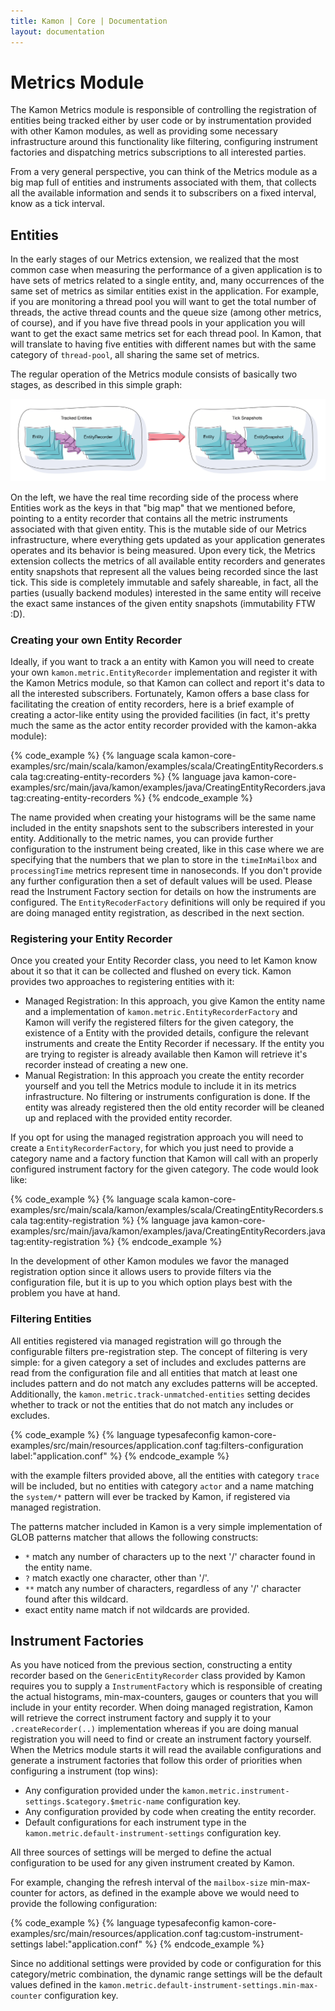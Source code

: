 ```yaml
---
title: Kamon | Core | Documentation
layout: documentation
---
```


Metrics Module
==============

The Kamon Metrics module is responsible of controlling the registration of entities being tracked either by user code or
by instrumentation provided with other Kamon modules, as well as providing some necessary infrastructure around this
functionality like filtering, configuring instrument factories and dispatching metrics subscriptions to all interested
parties.

From a very general perspective, you can think of the Metrics module as a big map full of entities and instruments
associated with them, that collects all the available information and sends it to subscribers on a fixed interval, know
as a tick interval.


Entities
--------

In the early stages of our Metrics extension, we realized that the most common case when measuring the performance of a
given application is to have sets of metrics related to a single entity, and, many occurrences of the same set of
metrics as similar entities exist in the application. For example, if you are monitoring a thread pool you will want to
get the total number of threads, the active thread counts and the queue size (among other metrics, of course), and if
you have five thread pools in your application you will want to get the exact same metrics set for each thread pool. In
Kamon, that will translate to having five entities with different names but with the same category of `thread-pool`, all
sharing the same set of metrics.

The regular operation of the Metrics module consists of basically two stages, as described in this simple graph:

<img class="img-responsive" src="/assets/img/diagrams/metrics-module-overview.png">

On the left, we have the real time recording side of the process where Entities work as the keys in that "big map" that
we mentioned before, pointing to a entity recorder that contains all the metric instruments associated  with that given
entity. This is the mutable side of our Metrics infrastructure, where everything gets updated as your application
generates operates and its behavior is being measured. Upon every tick, the Metrics extension collects the metrics of
all available entity recorders and generates entity snapshots that represent all the values being recorded since the
last tick. This side is completely immutable and safely shareable, in fact, all the parties (usually backend modules)
interested in the same entity will receive the exact same instances of the given entity snapshots (immutability FTW :D).



### Creating your own Entity Recorder ###

Ideally, if you want to track a an entity with Kamon you will need to create your own `kamon.metric.EntityRecorder`
implementation and register it with the Kamon Metrics module, so that Kamon can collect and report it's data to all the
interested subscribers. Fortunately, Kamon offers a base class for facilitating the creation of entity recorders, here
is a brief example of creating a actor-like entity using the provided facilities (in fact, it's pretty much the same
as the actor entity recorder provided with the kamon-akka module):

{% code_example %}
{%   language scala kamon-core-examples/src/main/scala/kamon/examples/scala/CreatingEntityRecorders.scala tag:creating-entity-recorders %}
{%   language java kamon-core-examples/src/main/java/kamon/examples/java/CreatingEntityRecorders.java tag:creating-entity-recorders %}
{% endcode_example %}

The name provided when creating your histograms will be the same name included in the entity snapshots sent to the
subscribers interested in your entity. Additionally to the metric names, you can provide further configuration to the
instrument being created, like in this case where we are specifying that the numbers that we plan to store in the
`timeInMailbox` and `processingTime` metrics represent time in nanoseconds. If you don't provide any further
configuration then a set of default values will be used. Please read the Instrument Factory section for details on how
the instruments are configured. The `EntityRecoderFactory` definitions will only be required if you are doing managed
entity registration, as described in the next section.




### Registering your Entity Recorder ###

Once you created your Entity Recorder class, you need to let Kamon know about it so that it can be collected and flushed
on every tick. Kamon provides two approaches to registering entities with it:

  - Managed Registration: In this approach, you give Kamon the entity name and a implementation of
    `kamon.metric.EntityRecorderFactory` and Kamon will verify the registered filters for the given category, the
    existence of a Entity with the provided details, configure the relevant instruments and create the Entity Recorder
    if necessary. If the entity you are trying to register is already available then Kamon will retrieve it's recorder
    instead of creating a new one.
  - Manual Registration: In this approach you create the entity recorder yourself and you tell the Metrics module to
    include it in its metrics infrastructure. No filtering or instruments configuration is done. If the entity was
    already registered then the old entity recorder will be cleaned up and replaced with the provided entity recorder.

If you opt for using the managed registration approach you will need to create a `EntityRecorderFactory`, for which you
just need to provide a category name and a factory function that Kamon will call with an properly configured instrument
factory for the given category. The code would look like:

{% code_example %}
{%   language scala kamon-core-examples/src/main/scala/kamon/examples/scala/CreatingEntityRecorders.scala tag:entity-registration %}
{%   language java kamon-core-examples/src/main/java/kamon/examples/java/CreatingEntityRecorders.java tag:entity-registration %}
{% endcode_example %}

In the development of other Kamon modules we favor the managed registration option since it allows users to provide
filters via the configuration file, but it is up to you which option plays best with the problem you have at hand.



### Filtering Entities ###

All entities registered via managed registration will go through the configurable filters pre-registration step. The
concept of filtering is very simple: for a given category a set of includes and excludes patterns are read from the
configuration file and all entities that match at least one includes pattern and do not match any excludes patterns will
be accepted. Additionally, the `kamon.metric.track-unmatched-entities` setting decides whether to track or not the
entities that do not match any includes or excludes.


{% code_example %}
{%   language typesafeconfig kamon-core-examples/src/main/resources/application.conf tag:filters-configuration label:"application.conf" %}
{% endcode_example %}

with the example filters provided above, all the entities with category `trace` will be included, but no entities with
category `actor` and a name matching the `system/*` pattern will ever be tracked by Kamon, if registered via managed
registration.

The patterns matcher included in Kamon is a very simple implementation of GLOB patterns matcher that allows the
following constructs:

  - `*` match any number of characters up to the next '/' character found in the entity name.
  - `?` match exactly one character, other than '/'.
  - `**` match any number of characters, regardless of any '/' character found after this wildcard.
  - exact entity name match if not wildcards are provided.




Instrument Factories
--------------------

As you have noticed from the previous section, constructing a entity recorder based on the `GenericEntityRecorder`
class provided by Kamon requires you to supply a `InstrumentFactory` which is responsible of creating the actual
histograms, min-max-counters, gauges or counters that you will include in your entity recorder. When doing managed
registration, Kamon will retrieve the correct instrument factory and supply it to your `.createRecorder(..)`
implementation whereas if you are doing manual registration you will need to find or create an instrument factory
yourself. When the Metrics module starts it will read the available configurations and generate a instrument factories
that follow this order of priorities when configuring a instrument (top wins):

  - Any configuration provided under the `kamon.metric.instrument-settings.$category.$metric-name` configuration key.
  - Any configuration provided by code when creating the entity recorder.
  - Default configurations for each instrument type in the `kamon.metric.default-instrument-settings` configuration key.

All three sources of settings will be merged to define the actual configuration to be used for any given instrument
created by Kamon.

For example, changing the refresh interval of the `mailbox-size` min-max-counter for actors, as defined in the example
above we would need to provide the following configuration:

{% code_example %}
{%   language typesafeconfig kamon-core-examples/src/main/resources/application.conf tag:custom-instrument-settings label:"application.conf" %}
{% endcode_example %}

Since no additional settings were provided by code or configuration for this category/metric combination, the dynamic
range settings will be the default values defined in the `kamon.metric.default-instrument-settings.min-max-counter`
configuration key.




[instruments]: /core/metrics/instruments/
